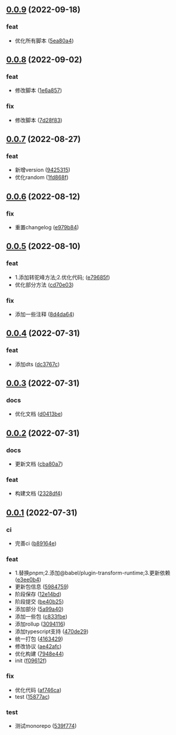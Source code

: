 ## [0.0.9](https://github.com/galaxy-s10/billd-monorepo/compare/v0.0.8...v0.0.9) (2022-09-18)


### feat

* 优化所有脚本 ([5ea80a4](https://github.com/galaxy-s10/billd-monorepo/commit/5ea80a4bef12a70a95ae0d5b4192f5523c98f906))



## [0.0.8](https://github.com/galaxy-s10/billd-monorepo/compare/v0.0.7...v0.0.8) (2022-09-02)


### feat

* 修改脚本 ([1e6a857](https://github.com/galaxy-s10/billd-monorepo/commit/1e6a8570b2714f40206f0183597dbb4931e11ee4))

### fix

* 修改脚本 ([7d28f83](https://github.com/galaxy-s10/billd-monorepo/commit/7d28f83294769a345d0c92c056aa7cd0a76021e8))



## [0.0.7](https://github.com/galaxy-s10/billd-monorepo/compare/v0.0.6...v0.0.7) (2022-08-27)


### feat

* 新增version ([9425315](https://github.com/galaxy-s10/billd-monorepo/commit/9425315a68473cf99640d4a805a21932fafbdfa1))
* 优化random ([1fd868f](https://github.com/galaxy-s10/billd-monorepo/commit/1fd868f2e840d9f90adadad6a9133d54a9c6d402))



## [0.0.6](https://github.com/galaxy-s10/billd-monorepo/compare/v0.0.5...v0.0.6) (2022-08-12)


### fix

* 重置changelog ([e979b84](https://github.com/galaxy-s10/billd-monorepo/commit/e979b8482ba0f85c34bd744dd00f4170eaa60c3c))



## [0.0.5](https://github.com/galaxy-s10/billd-monorepo/compare/v0.0.4...v0.0.5) (2022-08-10)


### feat

* 1.添加转驼峰方法;2.优化代码; ([e79685f](https://github.com/galaxy-s10/billd-monorepo/commit/e79685fdca766464b55d5eeb9d6eed3411148736))
* 优化部分方法 ([cd70e03](https://github.com/galaxy-s10/billd-monorepo/commit/cd70e038b5a3237fc9a12b6a82b9b977ed6a223b))

### fix

* 添加一些注释 ([8d4da64](https://github.com/galaxy-s10/billd-monorepo/commit/8d4da64b3684ad63329116b551cf3cf373e35d8d))



## [0.0.4](https://github.com/galaxy-s10/billd-monorepo/compare/v0.0.3...v0.0.4) (2022-07-31)


### feat

* 添加dts ([dc3767c](https://github.com/galaxy-s10/billd-monorepo/commit/dc3767c33ae0530e69910fe0112c6e58e993e3fe))



## [0.0.3](https://github.com/galaxy-s10/billd-monorepo/compare/v0.0.2...v0.0.3) (2022-07-31)


### docs

* 优化文档 ([d0413be](https://github.com/galaxy-s10/billd-monorepo/commit/d0413be99810e6b2b95e5152bfc1fd06c95c3db6))



## [0.0.2](https://github.com/galaxy-s10/billd-monorepo/compare/v0.0.1...v0.0.2) (2022-07-31)


### docs

* 更新文档 ([cba80a7](https://github.com/galaxy-s10/billd-monorepo/commit/cba80a7f9146a6e0052802a5f5a5c33a0f77963c))

### feat

* 构建文档 ([2328df4](https://github.com/galaxy-s10/billd-monorepo/commit/2328df47ce431a68486c82d43fd28d73f31d4151))



## [0.0.1](https://github.com/galaxy-s10/billd-monorepo/compare/f09612fdb51adda87539750f6f2b2b70be83742c...v0.0.1) (2022-07-31)


### ci

* 完善ci ([b89164e](https://github.com/galaxy-s10/billd-monorepo/commit/b89164e54ad2b6faefbe83d32bc80f7c86b68e1c))

### feat

* 1.替换pnpm;2.添加@babel/plugin-transform-runtime;3.更新依赖 ([e3ee0b4](https://github.com/galaxy-s10/billd-monorepo/commit/e3ee0b4f3f1bcbf894fa079c5bd7ff743d7c60bc))
* 更新包信息 ([5984759](https://github.com/galaxy-s10/billd-monorepo/commit/5984759408d4a3af9c6d286bdafd9e8166b1fc19))
* 阶段保存 ([12e14bd](https://github.com/galaxy-s10/billd-monorepo/commit/12e14bdb693907dd6229883c51973c8302351f70))
* 阶段提交 ([be40b25](https://github.com/galaxy-s10/billd-monorepo/commit/be40b257f2a38828d1a6354922aa76641c34322d))
* 添加部分 ([5a99a40](https://github.com/galaxy-s10/billd-monorepo/commit/5a99a4060533901908142fb5146fd980b6d25414))
* 添加一些包 ([c833fbe](https://github.com/galaxy-s10/billd-monorepo/commit/c833fbecfbbc7f73a442a670b0f0ccfe6f6e019b))
* 添加rollup ([3094116](https://github.com/galaxy-s10/billd-monorepo/commit/30941162950fc2129110bc8b70b85c25b52149df))
* 添加typescript支持 ([470de29](https://github.com/galaxy-s10/billd-monorepo/commit/470de295c3b624ef8aee08f768228bba74bc812d))
* 统一打包 ([4163429](https://github.com/galaxy-s10/billd-monorepo/commit/416342956c92046279684da50748b8b355559de8))
* 修改协议 ([ae42afc](https://github.com/galaxy-s10/billd-monorepo/commit/ae42afc0131f7955f29a16fc53480b0a1d67373d))
* 优化构建 ([7948e44](https://github.com/galaxy-s10/billd-monorepo/commit/7948e4406e1bf41d7a8d6625fc916631fa490154))
* init ([f09612f](https://github.com/galaxy-s10/billd-monorepo/commit/f09612fdb51adda87539750f6f2b2b70be83742c))

### fix

* 优化代码 ([af746ca](https://github.com/galaxy-s10/billd-monorepo/commit/af746ca23bfca3a186d0d28274177a9a2e3d46c4))
* test ([15877ac](https://github.com/galaxy-s10/billd-monorepo/commit/15877acb5e86fb7b456f0cbc7573760c8df8af05))

### test

* 测试monorepo ([539f774](https://github.com/galaxy-s10/billd-monorepo/commit/539f7745183b4126c47553452736ee525754fd49))



